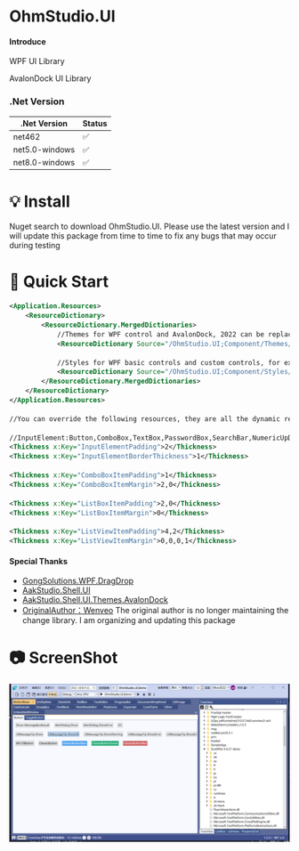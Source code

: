 # OhmStudio.UI

#### Introduce
WPF UI Library

AvalonDock UI Library

### .Net Version
|.Net Version   | Status  |
|  ----  | ----  |
| net462  | ✅ |
| net5.0-windows  | ✅ |
| net8.0-windows  | ✅ |

# 💡 Install
Nuget search to download OhmStudio.UI. Please use the latest version and I will update this package from time to time to fix any bugs that may occur during testing

# 🚀 Quick Start
``` xml
<Application.Resources>
    <ResourceDictionary>
        <ResourceDictionary.MergedDictionaries>
            //Themes for WPF control and AvalonDock, 2022 can be replaced with 2019, BlueTheme can be replaced with LightTheme or DarkTheme.
            <ResourceDictionary Source="/OhmStudio.UI;Component/Themes/VisualStudio2022/BlueTheme.xaml" />

            //Styles for WPF basic controls and custom controls, for example SearchBar, CheckComboBox, CircleProgressBar, etc...
            <ResourceDictionary Source="/OhmStudio.UI;Component/Styles/VisualStudio.xaml" />
        </ResourceDictionary.MergedDictionaries>
    </ResourceDictionary>
</Application.Resources>

//You can override the following resources, they are all the dynamic resources.

//InputElement:Button,ComboBox,TextBox,PasswordBox,SearchBar,NumericUpDown,PasswordTextBox,DateTimePicker,CheckComboBox.
<Thickness x:Key="InputElementPadding">2</Thickness>
<Thickness x:Key="InputElementBorderThickness">1</Thickness>

<Thickness x:Key="ComboBoxItemPadding">1</Thickness>
<Thickness x:Key="ComboBoxItemMargin">2,0</Thickness>

<Thickness x:Key="ListBoxItemPadding">2,0</Thickness>
<Thickness x:Key="ListBoxItemMargin">0</Thickness>

<Thickness x:Key="ListViewItemPadding">4,2</Thickness>
<Thickness x:Key="ListViewItemMargin">0,0,0,1</Thickness>
```
#### Special Thanks
- [GongSolutions.WPF.DragDrop](https://github.com/punker76/gong-wpf-dragdrop)
- [AakStudio.Shell.UI](https://github.com/Wenveo/AakStudio.Shell.UI)
- [AakStudio.Shell.UI.Themes.AvalonDock](https://github.com/Wenveo/AakStudio.Shell.UI.Themes.AvalonDock)
- [OriginalAuthor：Wenveo](https://www.bilibili.com/video/BV1yW4y1N7Zq/?spm_id_from=333.999.0.0)
The original author is no longer maintaining the change library. I am organizing and updating this package

# 📷 ScreenShot
![ScreenShot](ScreenShots/ScreenShot.png)